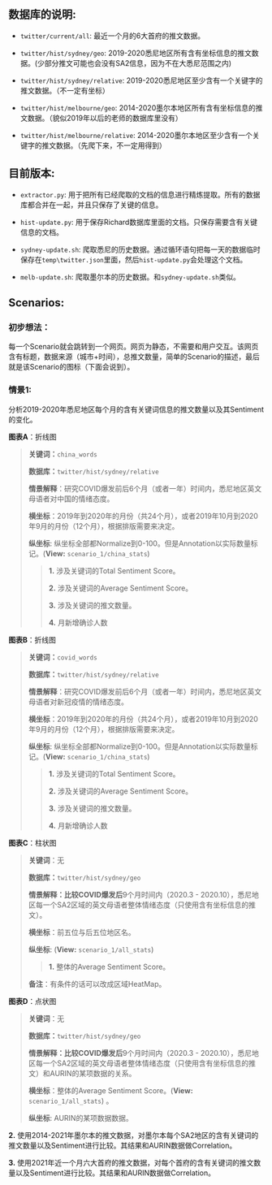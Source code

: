 ## 数据库的说明:

* `twitter/current/all`: 最近一个月的6大首府的推文数据。

* `twitter/hist/sydney/geo`: 2019-2020悉尼地区所有含有坐标信息的推文数据。(少部分推文可能也会没有SA2信息，因为不在大悉尼范围之内)

* `twitter/hist/sydney/relative`: 2019-2020悉尼地区至少含有一个关键字的推文数据。（不一定有坐标）

* `twitter/hist/melbourne/geo`: 2014-2020墨尔本地区所有含有坐标信息的推文数据。（貌似2019年以后的老师的数据库里没有）

* `twitter/hist/melbourne/relative`: 2014-2020墨尔本地区至少含有一个关键字的推文数据。（先爬下来，不一定用得到）


## 目前版本:

* `extractor.py`: 用于把所有已经爬取的文档的信息进行精炼提取。所有的数据库都合并在一起，并且只保存了关键的信息。

* `hist-update.py`: 用于保存Richard数据库里面的文档。只保存需要含有关键信息的文档。

* `sydney-update.sh`: 爬取悉尼的历史数据。通过循环语句把每一天的数据临时保存在`temp\twitter.json`里面，然后`hist-update.py`会处理这个文档。

* `melb-update.sh`: 爬取墨尔本的历史数据。和`sydney-update.sh`类似。

## Scenarios:

### 初步想法：

每一个Scenario就会跳转到一个网页。网页为静态，不需要和用户交互。该网页含有标题，数据来源（城市+时间），总推文数量，简单的Scenario的描述，最后就是该Scenario的图标（下面会说到）。

### 情景1:

分析2019-2020年悉尼地区每个月的含有关键词信息的推文数量以及其Sentiment的变化。

**图表A**：折线图

> **关键词：**`china_words`
>
> **数据库：**`twitter/hist/sydney/relative`
>
> **情景解释**：研究COVID爆发前后6个月（或者一年）时间内，悉尼地区英文母语者对中国的情绪态度。
>
> **横坐标**：2019年到2020年的月份（共24个月），或者2019年10月到2020年9月的月份（12个月），根据排版需要来决定。
>
> **纵坐标**: 纵坐标全部都Normalize到0-100。但是Annotation以实际数量标记。(**View:** `scenario_1/china_stats`)
>
> > **1.** 涉及关键词的Total Sentiment Score。
> >
> > **2.** 涉及关键词的Average Sentiment Score。
> >
> > **3.** 涉及关键词的推文数量。
> >
> > **4.** 月新增确诊人数

**图表B**：折线图

> **关键词：**`covid_words`
>
> **数据库：**`twitter/hist/sydney/relative`
>
> **情景解释**：研究COVID爆发前后6个月（或者一年）时间内，悉尼地区英文母语者对新冠疫情的情绪态度。
>
> **横坐标**：2019年到2020年的月份（共24个月），或者2019年10月到2020年9月的月份（12个月），根据排版需要来决定。
>
> **纵坐标**: 纵坐标全部都Normalize到0-100。但是Annotation以实际数量标记。(**View:** `scenario_1/china_stats`)
>
> > **1.** 涉及关键词的Total Sentiment Score。
> >
> > **2.** 涉及关键词的Average Sentiment Score。
> >
> > **3.** 涉及关键词的推文数量。
> >
> > **4.** 月新增确诊人数

**图表C**：柱状图

> **关键词**：无
>
> **数据库：**`twitter/hist/sydney/geo`
>
> **情景解释：**比较COVID爆发**后**9个月时间内（2020.3 - 2020.10），悉尼地区每一个SA2区域的英文母语者整体情绪态度（只使用含有坐标信息的推文）。
>
> **横坐标**：前五位与后五位地区名。
>
> **纵坐标**: (**View:** `scenario_1/all_stats`)
>
> > **1.** 整体的Average Sentiment Score。
>
> **备注**：有条件的话可以改成区域HeatMap。

**图表D**：点状图

> **关键词**：无
>
> **数据库：**`twitter/hist/sydney/geo`
>
> **情景解释：**比较COVID爆发**后**9个月时间内（2020.3 - 2020.10），悉尼地区每一个SA2区域的英文母语者整体情绪态度（只使用含有坐标信息的推文）和AURIN的某项数据的关系。
>
> **横坐标**：整体的Average Sentiment Score。(**View:** `scenario_1/all_stats`) 。
>
> **纵坐标**: AURIN的某项数据数据。

**2.** 使用2014-2021年墨尔本的推文数据，对墨尔本每个SA2地区的含有关键词的推文数量以及Sentiment进行比较。其结果和AURIN数据做Correlation。

**3.** 使用2021年近一个月六大首府的推文数据，对每个首府的含有关键词的推文数量以及Sentiment进行比较。其结果和AURIN数据做Correlation。

